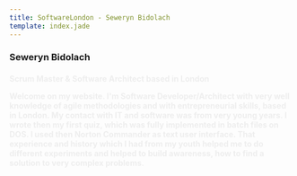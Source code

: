 ```yaml
---
title: SoftwareLondon - Seweryn Bidolach
template: index.jade
---
```


<h3 class="title white">Seweryn Bidolach</h3>
<h4 class="lead" style="color: #eee">Scrum Master &amp; Software Architect  based in London

<b>Welcome</b> on my website. I'm Software Developer/Architect with very well knowledge of agile methodologies and with entrepreneurial skills, based in London.
My contact with IT and software was from very young years. I wrote then my first quiz, which was fully implemented in batch files on DOS.
I used then Norton Commander as text user interface. That experience and history which I had from my youth helped me to do different experiments and helped to build awareness, how to find a solution to very complex problems.
